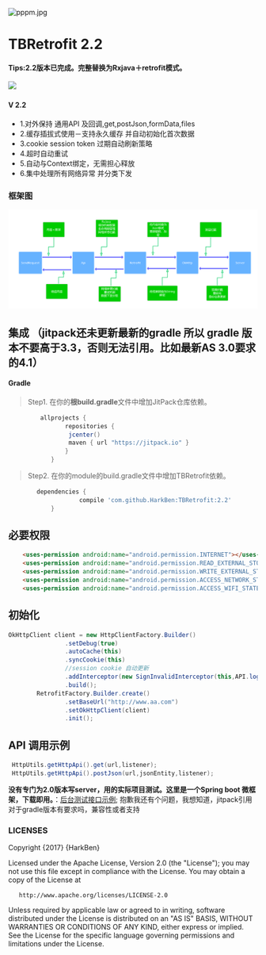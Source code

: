 ![pppm.jpg](picture/pppm.png)

# TBRetrofit 2.2
#### Tips:2.2版本已完成。完整替换为Rxjava＋retrofit模式。
[![](https://www.jitpack.io/v/HarkBen/TBRetrofit.svg)](https://www.jitpack.io/#HarkBen/TBRetrofit)

#### V 2.2
  * 1.对外保持 通用API 及回调,get,postJson,formData,files
  * 2.缓存插拔式使用－支持永久缓存 并自动初始化首次数据
  * 3.cookie session token 过期自动刷新策略
  * 4.超时自动重试
  * 5.自动与Context绑定，无需担心释放
  * 6.集中处理所有网络异常 并分类下发


### 框架图

![](picture/tbretrofitV2.0.png)



## 集成 （jitpack还未更新最新的gradle 所以 gradle 版本不要高于3.3，否则无法引用。比如最新AS 3.0要求的4.1）
#### Gradle
> Step1. 在你的**根build.gradle**文件中增加JitPack仓库依赖。

```gradle
         allprojects {
                repositories {
                 jcenter()
                 maven { url "https://jitpack.io" }
                }
            }
```  

> Step2. 在你的module的build.gradle文件中增加TBRetrofit依赖。

```gradle
        dependencies {
        	        compile 'com.github.HarkBen:TBRetrofit:2.2'
        	}
```   

## 必要权限
```html
    <uses-permission android:name="android.permission.INTERNET"></uses-permission>
    <uses-permission android:name="android.permission.READ_EXTERNAL_STORAGE"></uses-permission>
    <uses-permission android:name="android.permission.WRITE_EXTERNAL_STORAGE"></uses-permission>
    <uses-permission android:name="android.permission.ACCESS_NETWORK_STATE"></uses-permission>
    <uses-permission android:name="android.permission.ACCESS_WIFI_STATE"></uses-permission>
```

## 初始化
```java
OkHttpClient client = new HttpClientFactory.Builder()
                .setDebug(true)
                .autoCache(this)
                .syncCookie(this)
                //session cookie 自动更新
                .addInterceptor(new SignInvalidInterceptor(this,API.loginUrl,PostDataUtils.getSiginParameter()))
                .build();
        RetrofitFactory.Builder.create()
                .setBaseUrl("http://www.aa.com")
                .setOkHttpClient(client)
                .init();

```


## API 调用示例
```java
 HttpUtils.getHttpApi().get(url,listener);
 HttpUtils.getHttpApi().postJson(url,jsonEntity,listener);
```

 **没有专门为2.0版本写server，用的实际项目测试。这里是一个Spring boot 微框架，下载即用。**：[后台测试接口示例](https://github.com/HarkBen/TBRetrofit/tree/master/server);
抱歉我还有个问题，我想知道，jitpack引用对于gradle版本有要求吗，兼容性或者支持


### LICENSES

   Copyright {2017} {HarkBen}

   Licensed under the Apache License, Version 2.0 (the "License");
   you may not use this file except in compliance with the License.
   You may obtain a copy of the License at

       http://www.apache.org/licenses/LICENSE-2.0

   Unless required by applicable law or agreed to in writing, software
   distributed under the License is distributed on an "AS IS" BASIS,
   WITHOUT WARRANTIES OR CONDITIONS OF ANY KIND, either express or implied.
   See the License for the specific language governing permissions and
   limitations under the License.
